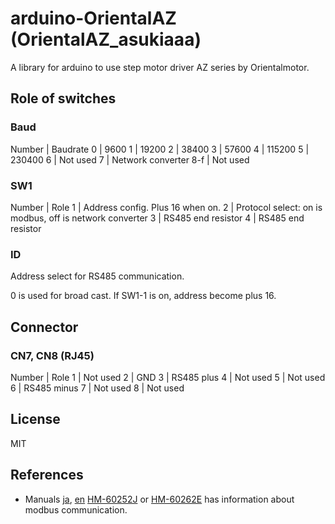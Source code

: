 # arduino-OrientalAZ (OrientalAZ_asukiaaa)

A library for arduino to use step motor driver AZ series by Orientalmotor.

## Role of switches

### Baud

Number | Baudrate
0 | 9600
1 | 19200
2 | 38400
3 | 57600
4 | 115200
5 | 230400
6 | Not used
7 | Network converter
8-f | Not used

### SW1

Number | Role
1 | Address config. Plus 16 when on.
2 | Protocol select: on is modbus, off is network converter
3 | RS485 end resistor
4 | RS485 end resistor

### ID

Address select for RS485 communication.

0 is used for broad cast.
If SW1-1 is on, address become plus 16.

## Connector

### CN7, CN8 (RJ45)

Number | Role
1 | Not used
2 | GND
3 | RS485 plus
4 | Not used
5 | Not used
6 | RS485 minus
7 | Not used
8 | Not used

## License

MIT

## References

- Manuals [ja](https://www.orientalmotor.co.jp/download/manual_search.action?productName=AZD-KD&searchPattern=1&gengoId=1), [en](https://www.orientalmotor.co.jp/download/manual_search.action?productName=AZD-KD&searchPattern=1&gengoId=2&x=51&y=29)
[HM-60252J](https://www.orientalmotor.co.jp/download/2dialog.action?serviceTypeNo=18&senimotoId=1&senimotoUrl=%2fproducts%2fdetail.action%3fhinmei%3dAZD-KD&hinmei=AZD-KD&gengo=JP&documentType=5&fileName=%2ffile_addon_auth%2fproducts%2fst%2fmanual%2fHM-60252J.pdf&gengoId=1) or [HM-60262E](https://www.orientalmotor.co.jp/download/2dialog.action?serviceTypeNo=18&senimotoId=1&senimotoUrl=%2fproducts%2fdetail.action%3fhinmei%3dAZD-KD&hinmei=AZD-KD&gengo=JP&documentType=5&fileName=%2ffile_addon_auth%2fproducts%2fst%2fmanual%2fHM-60262E.pdf&gengoId=2) has information about modbus communication.
